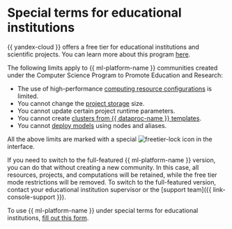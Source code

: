 # Special terms for educational institutions

{{ yandex-cloud }} offers a free tier for educational institutions and scientific projects. You can learn more about this program [here](/datasphere-education-program).

The following limits apply to {{ ml-platform-name }} communities created under the Computer Science Program to Promote Education and Research:

* The use of high-performance [computing resource configurations](configurations.md) is limited.
* You cannot change the [project storage](project.md#storage) size.
* You cannot update certain project runtime parameters.
* You cannot create [clusters from {{ dataproc-name }} templates](data-processing-template.md).
* You cannot [deploy models](deploy/index.md) using nodes and aliases.

All the above limits are marked with a special ![freetier-lock](../../_assets/datasphere/lock-yellow.svg) icon in the interface.

If you need to switch to the full-featured {{ ml-platform-name }} version, you can do that without creating a new community. In this case, all resources, projects, and computations will be retained, while the free tier mode restrictions will be removed. To switch to the full-featured version, contact your educational institution supervisor or the [support team]({{ link-console-support }}).

To use {{ ml-platform-name }} under special terms for educational institutions, [fill out this form](#datasphere-edu-form).